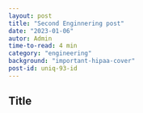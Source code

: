 ```yaml
---
layout: post
title: "Second Enginnering post"
date: "2023-01-06"
autor: Admin
time-to-read: 4 min
category: "engineering"
background: "important-hipaa-cover"
post-id: uniq-93-id
---
```


## Title